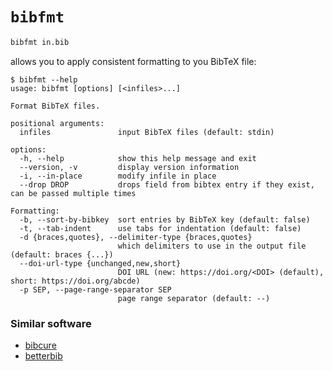 # `bibfmt`

```sh
bibfmt in.bib
```

allows you to apply consistent formatting to you BibTeX file:

```console
$ bibfmt --help
usage: bibfmt [options] [<infiles>...]

Format BibTeX files.

positional arguments:
  infiles               input BibTeX files (default: stdin)

options:
  -h, --help            show this help message and exit
  --version, -v         display version information
  -i, --in-place        modify infile in place
  --drop DROP           drops field from bibtex entry if they exist, can be passed multiple times

Formatting:
  -b, --sort-by-bibkey  sort entries by BibTeX key (default: false)
  -t, --tab-indent      use tabs for indentation (default: false)
  -d {braces,quotes}, --delimiter-type {braces,quotes}
                        which delimiters to use in the output file (default: braces {...})
  --doi-url-type {unchanged,new,short}
                        DOI URL (new: https://doi.org/<DOI> (default), short: https://doi.org/abcde)
  -p SEP, --page-range-separator SEP
                        page range separator (default: --)
```

### Similar software

- [bibcure](https://github.com/bibcure/bibcure)
- [betterbib](https://githib.com/texworld/betterbib)
